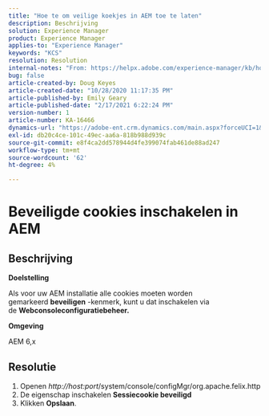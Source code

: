 ```yaml
---
title: "Hoe te om veilige koekjes in AEM toe te laten"
description: Beschrijving
solution: Experience Manager
product: Experience Manager
applies-to: "Experience Manager"
keywords: "KCS"
resolution: Resolution
internal-notes: "From: https://helpx.adobe.com/experience-manager/kb/how-to-enable-secure-cookies-in-AEM.html"
bug: false
article-created-by: Doug Keyes
article-created-date: "10/28/2020 11:17:35 PM"
article-published-by: Emily Geary
article-published-date: "2/17/2021 6:22:24 PM"
version-number: 1
article-number: KA-16466
dynamics-url: "https://adobe-ent.crm.dynamics.com/main.aspx?forceUCI=1&pagetype=entityrecord&etn=knowledgearticle&id=6396cebe-7319-eb11-a813-000d3a5937f3"
exl-id: db20c4ce-101c-49ec-aa6a-818b988d939c
source-git-commit: e8f4ca2dd578944d4fe399074fab461de88ad247
workflow-type: tm+mt
source-wordcount: '62'
ht-degree: 4%

---
```


# Beveiligde cookies inschakelen in AEM

## Beschrijving


<b>Doelstelling</b>

Als voor uw AEM installatie alle cookies moeten worden gemarkeerd <b>beveiligen</b> -kenmerk, kunt u dat inschakelen via de <b>Webconsoleconfiguratiebeheer.</b>

<b>Omgeving</b>

AEM 6,x


## Resolutie


1. Openen *http://host:port*/system/console/configMgr/org.apache.felix.http
2. De eigenschap inschakelen <b>Sessiecookie beveiligd</b>
3. Klikken <b>Opslaan</b>.
